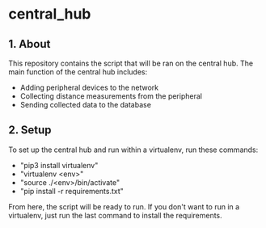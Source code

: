 # central_hub

## 1. About
This repository contains the script that will be ran on the central hub. The main function of the central hub includes:
  - Adding peripheral devices to the network
  - Collecting distance measurements from the peripheral
  - Sending collected data to the database

## 2. Setup
To set up the central hub and run within a virtualenv, run these commands:
  - "pip3 install virtualenv"
  - "virtualenv \<env\>"
  - "source ./\<env\>/bin/activate"
  - "pip install -r requirements.txt"
  
From here, the script will be ready to run. If you don't want to run in a virtualenv, just run the last command to install the requirements.
